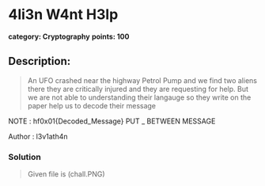 # 4li3n W4nt H3lp

**category: Cryptography**
**points: 100**

## Description:
>An UFO crashed near the highway Petrol Pump and we find two aliens there they are critically injured and they are requesting for help. But we are not able to understanding their langauge so they write on the paper help us to decode their message

NOTE : hf0x01{Decoded_Message} PUT _ BETWEEN MESSAGE

Author : l3v1ath4n

### Solution
>Given file is (chall.PNG)



